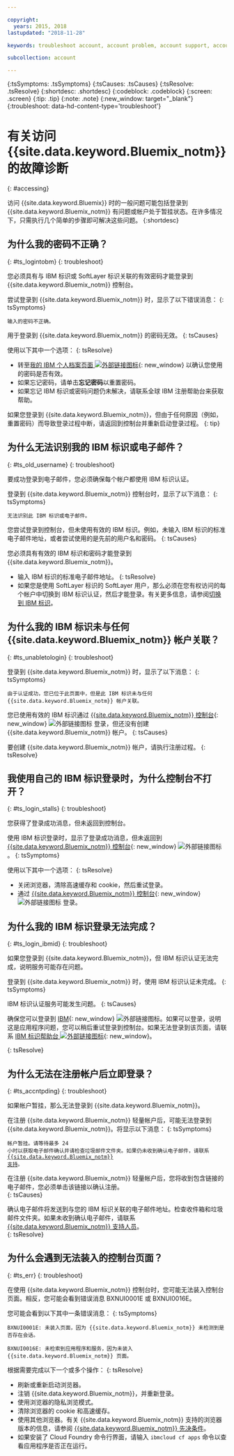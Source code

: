 ```yaml
---

copyright:
  years: 2015, 2018
lastupdated: "2018-11-28"

keywords: troubleshoot account, account problem, account support, account help, account error, access error, login error, error message

subcollection: account

---
```


{:tsSymptoms: .tsSymptoms}
{:tsCauses: .tsCauses}
{:tsResolve: .tsResolve}
{:shortdesc: .shortdesc}
{:codeblock: .codeblock}
{:screen: .screen}
{:tip: .tip}
{:note: .note}
{:new_window: target="_blank"}
{:troubleshoot: data-hd-content-type='troubleshoot'}


# 有关访问 {{site.data.keyword.Bluemix_notm}} 的故障诊断
{: #accessing}

访问 {{site.data.keyword.Bluemix}} 时的一般问题可能包括登录到 {{site.data.keyword.Bluemix_notm}} 有问题或帐户处于暂挂状态。在许多情况下，只需执行几个简单的步骤即可解决这些问题。
{:shortdesc}


## 为什么我的密码不正确？
{: #ts_logintobm}
{: troubleshoot}

您必须具有与 IBM 标识或 SoftLayer 标识关联的有效密码才能登录到 {{site.data.keyword.Bluemix_notm}} 控制台。

尝试登录到 {{site.data.keyword.Bluemix_notm}} 时，显示了以下错误消息：
{: tsSymptoms}

`输入的密码不正确。`

用于登录到 {{site.data.keyword.Bluemix_notm}} 的密码无效。
{: tsCauses}

使用以下其中一个选项：
{: tsResolve}
 * 转至[我的 IBM 个人档案页面 ![外部链接图标](../icons/launch-glyph.svg "外部链接图标")](https://myibm.ibm.com/dashboard/){: new_window} 以确认您使用的密码是否有效。
 * 如果忘记密码，请单击**忘记密码**以重置密码。
 * 如果忘记 IBM 标识或密码问题仍未解决，请联系全球 IBM 注册帮助台来获取帮助。

如果您登录到 {{site.data.keyword.Bluemix_notm}}，但由于任何原因（例如，重置密码）而导致登录过程中断，请返回到控制台并重新启动登录过程。
{: tip}


## 为什么无法识别我的 IBM 标识或电子邮件？
{: #ts_old_username}
{: troubleshoot}

要成功登录到电子邮件，您必须确保每个帐户都使用 IBM 标识认证。

登录到 {{site.data.keyword.Bluemix_notm}} 控制台时，显示了以下消息：
{: tsSymptoms}

`无法识别此 IBM 标识或电子邮件。`

您尝试登录到控制台，但未使用有效的 IBM 标识。例如，未输入 IBM 标识的标准电子邮件地址，或者尝试使用的是先前的用户名和密码。
{: tsCauses}

您必须具有有效的 IBM 标识和密码才能登录到 {{site.data.keyword.Bluemix_notm}}。

 * 输入 IBM 标识的标准电子邮件地址。
 {: tsResolve}
 * 如果您是使用 SoftLayer 标识的 SoftLayer 用户，那么必须在您有权访问的每个帐户中切换到 IBM 标识认证，然后才能登录。有关更多信息，请参阅[切换到 IBM 标识](/docs/account?topic=account-unifyingaccounts)。


## 为什么我的 IBM 标识未与任何 {{site.data.keyword.Bluemix_notm}} 帐户关联？
{: #ts_unabletologin}
{: troubleshoot}

登录到 {{site.data.keyword.Bluemix_notm}} 时，显示了以下消息：
{: tsSymptoms}

`由于认证成功，您已位于此页面中，但是此 IBM 标识未与任何 {{site.data.keyword.Bluemix_notm}} 帐户关联。`

您已使用有效的 IBM 标识通过 [{{site.data.keyword.Bluemix_notm}} 控制台](https://{DomainName}){: new_window} ![外部链接图标](../icons/launch-glyph.svg "外部链接图标") 登录，但还没有创建 {{site.data.keyword.Bluemix_notm}} 帐户。
{: tsCauses}

要创建 {{site.data.keyword.Bluemix_notm}} 帐户，请执行注册过程。
{: tsResolve}


## 我使用自己的 IBM 标识登录时，为什么控制台不打开？
{: #ts_login_stalls}
{: troubleshoot}

您获得了登录成功消息，但未返回到控制台。

使用 IBM 标识登录时，显示了登录成功消息，但未返回到 [{{site.data.keyword.Bluemix_notm}} 控制台](https://{DomainName}){: new_window} ![外部链接图标](../icons/launch-glyph.svg "外部链接图标")。
{: tsSymptoms}

使用以下其中一个选项：
{: tsResolve}
 * 关闭浏览器，清除高速缓存和 cookie，然后重试登录。
 * 通过 [{{site.data.keyword.Bluemix_notm}} 控制台](https://{DomainName}){: new_window} ![外部链接图标](../icons/launch-glyph.svg "外部链接图标") 登录。


## 为什么我的 IBM 标识登录无法完成？
{: #ts_login_ibmid}
{: troubleshoot}

如果您登录到 {{site.data.keyword.Bluemix_notm}}，但 IBM 标识认证无法完成，说明服务可能存在问题。

登录到 {{site.data.keyword.Bluemix_notm}} 时，使用 IBM 标识认证未完成。
{: tsSymptoms}

IBM 标识认证服务可能发生问题。
{: tsCauses}

确保您可以登录到 [IBM](https://idaas.iam.ibm.com/idaas/mtfim/sps/authsvc?PolicyId=urn:ibm:security:authentication:asf:basicldapuser){: new_window} ![外部链接图标](../icons/launch-glyph.svg "外部链接图标")。如果可以登录，说明这是应用程序问题，您可以稍后重试登录到控制台。如果无法登录到该页面，请联系 [IBM 标识帮助台 ![外部链接图标](../icons/launch-glyph.svg "外部链接图标")](https://www.ibm.com/ibmid/myibm/help/us/helpdesk.html){: new_window}。
  
{: tsResolve}


## 为什么无法在注册帐户后立即登录？
{: #ts_accntpding}
{: troubleshoot}

如果帐户暂挂，那么无法登录到 {{site.data.keyword.Bluemix_notm}}。

在注册 {{site.data.keyword.Bluemix_notm}} 轻量帐户后，可能无法登录到 {{site.data.keyword.Bluemix_notm}}。将显示以下消息：
{: tsSymptoms}

<code>帐户暂挂。请等待最多 24 小时以获取电子邮件确认并请检查垃圾邮件文件夹。如果仍未收到确认电子邮件，请联系 <a href="http://ibm.biz/bluemixsupport.com" target="_blank">{{site.data.keyword.Bluemix_notm}} 支持</a>。</code>

在注册 {{site.data.keyword.Bluemix_notm}} 轻量帐户后，您将收到包含链接的电子邮件，您必须单击该链接以确认注册。  
{: tsCauses}

确认电子邮件将发送到与您的 IBM 标识关联的电子邮件地址。检查收件箱和垃圾邮件文件夹。如果未收到确认电子邮件，请联系 [{{site.data.keyword.Bluemix_notm}} 支持人员](/docs/get-support?topic=get-support-getting-customer-support)。  
{: tsResolve}


## 为什么会遇到无法装入的控制台页面？
{: #ts_err}
{: troubleshoot}

在使用 {{site.data.keyword.Bluemix_notm}} 控制台时，您可能无法装入控制台页面。相反，您可能会看到错误消息 BXNUI0001E 或 BXNUI0016E。

您可能会看到以下其中一条错误消息：
{: tsSymptoms}

`BXNUI0001E: 未装入页面，因为 {{site.data.keyword.Bluemix_notm}} 未检测到是否存在会话。`

`BXNUI0016E: 未检索到应用程序和服务，因为未装入 {{site.data.keyword.Bluemix_notm}} 页面。`

根据需要完成以下一个或多个操作：
{: tsResolve}

  * 刷新或重新启动浏览器。
  * 注销 {{site.data.keyword.Bluemix_notm}}，并重新登录。
  * 使用浏览器的隐私浏览模式。
  * 清除浏览器的 cookie 和高速缓存。
  * 使用其他浏览器。有关 {{site.data.keyword.Bluemix_notm}} 支持的浏览器版本的信息，请参阅 [{{site.data.keyword.Bluemix_notm}} 先决条件](/docs/overview?topic=overview-prereqs-platform)。
  * 如果安装了 Cloud Foundry 命令行界面，请输入 `ibmcloud cf apps` 命令以查看应用程序是否正在运行。

